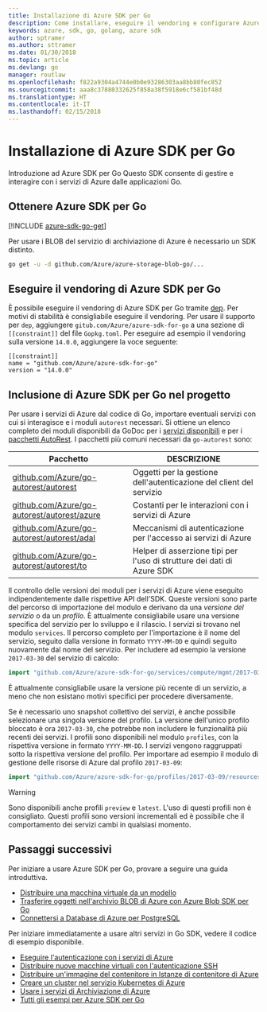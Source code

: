 ```yaml
---
title: Installazione di Azure SDK per Go
description: Come installare, eseguire il vendoring e configurare Azure SDK per Go.
keywords: azure, sdk, go, golang, azure sdk
author: sptramer
ms.author: sttramer
ms.date: 01/30/2018
ms.topic: article
ms.devlang: go
manager: routlaw
ms.openlocfilehash: f822a9304a4744e0b0e93286303aa8bb80fec852
ms.sourcegitcommit: aaa8c37880332625f858a38f5918e6cf581bf48d
ms.translationtype: HT
ms.contentlocale: it-IT
ms.lasthandoff: 02/15/2018
---
```

# <a name="installing-the-azure-sdk-for-go"></a>Installazione di Azure SDK per Go

Introduzione ad Azure SDK per Go Questo SDK consente di gestire e interagire con i servizi di Azure dalle applicazioni Go.

## <a name="get-the-azure-sdk-for-go"></a>Ottenere Azure SDK per Go

[!INCLUDE [azure-sdk-go-get](includes/azure-sdk-go-get.md)]

Per usare i BLOB del servizio di archiviazione di Azure è necessario un SDK distinto.

```bash
go get -u -d github.com/Azure/azure-storage-blob-go/...
```

## <a name="vendoring-the-azure-sdk-for-go"></a>Eseguire il vendoring di Azure SDK per Go

È possibile eseguire il vendoring di Azure SDK per Go tramite [dep](https://github.com/golang/dep). Per motivi di stabilità è consigliabile eseguire il vendoring. Per usare il supporto per `dep`, aggiungere `gitub.com/Azure/azure-sdk-for-go` a una sezione di `[[constraint]]` del file `Gopkg.toml`. Per eseguire ad esempio il vendoring sulla versione `14.0.0`, aggiungere la voce seguente:

```
[[constraint]]
name = "github.com/Azure/azure-sdk-for-go"
version = "14.0.0"
```

## <a name="including-the-azure-sdk-for-go-in-your-project"></a>Inclusione di Azure SDK per Go nel progetto

Per usare i servizi di Azure dal codice di Go, importare eventuali servizi con cui si interagisce e i moduli `autorest` necessari.
Si ottiene un elenco completo dei moduli disponibili da GoDoc per i [servizi disponibili](https://godoc.org/github.com/Azure/azure-sdk-for-go) e per i [pacchetti AutoRest](https://godoc.org/github.com/Azure/go-autorest). I pacchetti più comuni necessari da `go-autorest` sono:

| Pacchetto | DESCRIZIONE |
|---------|-------------|
| [github.com/Azure/go-autorest/autorest][autorest] | Oggetti per la gestione dell'autenticazione del client del servizio |
| [github.com/Azure/go-autorest/autorest/azure][autorest/azure] | Costanti per le interazioni con i servizi di Azure |
| [github.com/Azure/go-autorest/autorest/adal][autorest/adal] | Meccanismi di autenticazione per l'accesso ai servizi di Azure |
| [github.com/Azure/go-autorest/autorest/to][autorest/to] | Helper di asserzione tipi per l'uso di strutture dei dati di Azure SDK |

[autorest]: https://godoc.org/github.com/Azure/go-autorest/autorest
[autorest/azure]: https://godoc.org/github.com/Azure/go-autorest/autorest/azure
[autorest/adal]: https://godoc.org/github.com/Azure/go-autorest/autorest/adal
[autorest/to]: https://godoc.org/github.com/Azure/go-autorest/autorest/to

Il controllo delle versioni dei moduli per i servizi di Azure viene eseguito indipendentemente dalle rispettive API dell'SDK. Queste versioni sono parte del percorso di importazione del modulo e derivano da una _versione del servizio_ o da un _profilo_. È attualmente consigliabile usare una versione specifica del servizio per lo sviluppo e il rilascio. I servizi si trovano nel modulo `services`. Il percorso completo per l'importazione è il nome del servizio, seguito dalla versione in formato `YYYY-MM-DD` e quindi seguito nuovamente dal nome del servizio. Per includere ad esempio la versione `2017-03-30` del servizio di calcolo:

```go
import "github.com/Azure/azure-sdk-for-go/services/compute/mgmt/2017-03-30/compute"
```

È attualmente consigliabile usare la versione più recente di un servizio, a meno che non esistano motivi specifici per procedere diversamente.

Se è necessario uno snapshot collettivo dei servizi, è anche possibile selezionare una singola versione del profilo. La versione dell'unico profilo bloccato è ora `2017-03-30`, che potrebbe non includere le funzionalità più recenti dei servizi. I profili sono disponibili nel modulo `profiles`, con la rispettiva versione in formato `YYYY-MM-DD`. I servizi vengono raggruppati sotto la rispettiva versione del profilo. Per importare ad esempio il modulo di gestione delle risorse di Azure dal profilo `2017-03-09`:

```go
import "github.com/Azure/azure-sdk-for-go/profiles/2017-03-09/resources/mgmt/resources"
```

> [!WARNING]
> Sono disponibili anche profili `preview` e `latest`. L'uso di questi profili non è consigliato. Questi profili sono versioni incrementali ed è possibile che il comportamento dei servizi cambi in qualsiasi momento.

## <a name="next-steps"></a>Passaggi successivi

Per iniziare a usare Azure SDK per Go, provare a seguire una guida introduttiva.

* [Distribuire una macchina virtuale da un modello](azure-sdk-go-qs-vm.md)
* [Trasferire oggetti nell'archivio BLOB di Azure con Azure Blob SDK per Go](/azure/storage/blobs/storage-quickstart-blobs-go?toc=%2fgo%2fazure%2ftoc.json)
* [Connettersi a Database di Azure per PostgreSQL](/azure/postgresql/connect-go?toc=%2fgo%2fazure%2ftoc.json)

Per iniziare immediatamente a usare altri servizi in Go SDK, vedere il codice di esempio disponibile.

* [Eseguire l'autenticazione con i servizi di Azure](https://github.com/Azure-Samples/azure-sdk-for-go-samples/tree/master/iam)
* [Distribuire nuove macchine virtuali con l'autenticazione SSH](https://github.com/Azure-Samples/azure-sdk-for-go-samples/tree/master/compute)
* [Distribuire un'immagine del contenitore in Istanze di contenitore di Azure](https://github.com/Azure-Samples/azure-sdk-for-go-samples/tree/master/containerinstance)
* [Creare un cluster nel servizio Kubernetes di Azure](https://github.com/Azure-Samples/azure-sdk-for-go-samples/tree/master/containerservice)
* [Usare i servizi di Archiviazione di Azure](https://github.com/Azure-Samples/azure-sdk-for-go-samples/tree/master/storage)
* [Tutti gli esempi per Azure SDK per Go](https://github.com/azure-samples/azure-sdk-for-go-samples)
